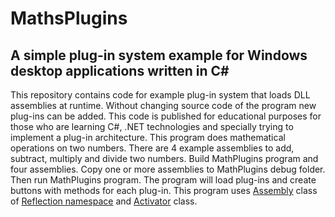 # MathsPlugins
## A simple plug-in system example for Windows desktop applications written in C#

This repository contains code for example plug-in system that loads DLL assemblies at runtime. Without changing source code of the program new plug-ins can be added. This code is published for educational purposes for those who are learning C#, .NET technologies and specially trying to implement a plug-in architecture.
This program does mathematical operations on two numbers. There are 4 example assemblies to add, subtract, multiply and divide two numbers. Build MathPlugins program and four assemblies. Copy one or more assemblies to MathPlugins debug folder. Then run MathPlugins program. The program will load plug-ins and create buttons with methods for each plug-in.
This program uses [Assembly](https://docs.microsoft.com/en-us/dotnet/api/system.reflection.assembly?view=netframework-4.6 "Learn") class of [Reflection namespace](https://docs.microsoft.com/en-us/dotnet/framework/reflection-and-codedom/reflection "Learn") and [Activator](https://docs.microsoft.com/en-us/dotnet/api/system.activator.createinstance?view=netframework-4.6 "Learn") class.
